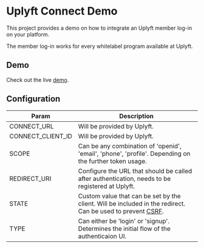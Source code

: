 # Uplyft Connect Demo
This project provides a demo on how to integrate an Uplyft member log-in on your platform.

The member log-in works for every whitelabel program available at Uplyft.

## Demo
Check out the live [demo](https://uplyft-dev.github.io/connect-demo/).

## Configuration
| Param  | Description |
|---|---|
| CONNECT_URL | Will be provided by Uplyft. |
| CONNECT_CLIENT_ID | Will be provided by Uplyft. |
| SCOPE |  Can be any combination of 'openid', 'email', 'phone', 'profile'. Depending on the further token usage. |
| REDIRECT_URI | Configure the URL that should be called after authentication, needs to be registered at Uplyft. |
| STATE | Custom value that can be set by the client. Will be included in the redirect. Can be used to prevent [CSRF](https://en.wikipedia.org/wiki/Cross-site_request_forgery). |
| TYPE | Can either be 'login' or 'signup'.  Determines the initial flow of the authenticaion UI. |
